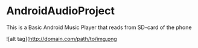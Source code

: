 # AndroidAudioProject
This is a Basic Android Music Player that reads from SD-card of the phone

![alt tag](http://domain.com/path/to/img.png
